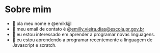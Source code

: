 # Sobre mim
-  👋 ola meu nome e @emikkjjl
- 👀 meu email de contato é @emilly.vieira.dias@escola.pr.gov.br
- 🌱 eu estou interessado em aprender a programar novas linguagens.
- 💞️ eu estou aprendendo a programar recentemente a linguagem de Javascript e scratch.

<!---
emikkjjl/emikkjjl is a ✨ special ✨ repository because its `README.md` (this file) appears on your GitHub profile.
You can click the Preview link to take a look at your changes.
--->
